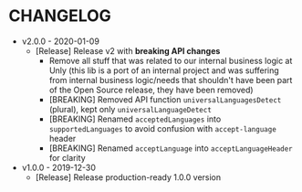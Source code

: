 CHANGELOG
===

- v2.0.0 - 2020-01-09
    - [Release] Release v2 with **breaking API changes**
        - Remove all stuff that was related to our internal business logic at Unly (this lib is a port of an internal project and was suffering from internal business logic/needs that shouldn't have been part of the Open Source release, they have been removed)
        - [BREAKING] Removed API function `universalLanguagesDetect` (plural), kept only `universalLanguageDetect`
        - [BREAKING] Renamed `acceptedLanguages` into `supportedLanguages` to avoid confusion with `accept-language` header
        - [BREAKING] Renamed `acceptLanguage` into `acceptLanguageHeader` for clarity
- v1.0.0 - 2019-12-30
    - [Release] Release production-ready 1.0.0 version
